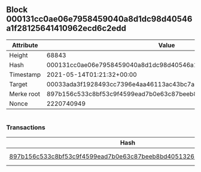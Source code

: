 ## Block 000131cc0ae06e7958459040a8d1dc98d40546a1f28125641410962ecd6c2edd

Attribute | Value
--- | ---
Height | 68843
Hash | 000131cc0ae06e7958459040a8d1dc98d40546a1f28125641410962ecd6c2edd
Timestamp | 2021-05-14T01:21:32+00:00
Target | 00033ada3f1928493cc7396e4aa46113ac43bc7ac52aab5d08e3934913716f64
Merke root | 897b156c533c8bf53c9f4599ead7b0e63c87beeb8bd405132629b79e84255df8
Nonce | 2220740949

```

```

### Transactions

Hash | Amount
--- | ---
[897b156c533c8bf53c9f4599ead7b0e63c87beeb8bd405132629b79e84255df8](897b156c533c8bf53c9f4599ead7b0e63c87beeb8bd405132629b79e84255df8.md) | 10.00000000 SKEPTI 
